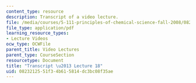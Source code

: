 ```yaml
---
content_type: resource
description: Transcript of a video lecture.
file: /media/courses/5-111-principles-of-chemical-science-fall-2008/0823212551f34b615814dc3bc08f35ae_5-111F08-L18.pdf
file_type: application/pdf
learning_resource_types:
- Lecture Videos
ocw_type: OCWFile
parent_title: Video Lectures
parent_type: CourseSection
resourcetype: Document
title: "Transcript \u2013 Lecture 18"
uid: 08232125-51f3-4b61-5814-dc3bc08f35ae
---
```

